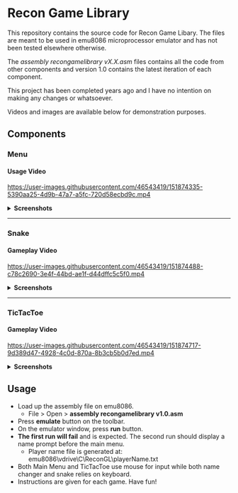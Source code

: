 # Recon Game Library

This repository contains the source code for Recon Game Libary. The files are meant to be used in emu8086 microprocessor emulator and has not been tested elsewhere otherwise. 

The *assembly recongamelibrary vX.X.asm* files contains all the code from other components and version 1.0 contains the latest iteration of each component.

This project has been completed years ago and I have no intention on making any changes or whatsoever. 

Videos and images are available below for demonstration purposes.

## Components

### Menu

#### Usage Video
https://user-images.githubusercontent.com/46543419/151874335-5390aa25-4d9b-47a7-a5fc-720d58ecbd9c.mp4

<details>
  <summary><b>Screenshots</b></summary>
  <img src="docs/menu-nameprompt-image.png" alt="menu name prompt">
  <img src="docs/menu-image.png" alt="menu">
</details>

***
### Snake

#### Gameplay Video
https://user-images.githubusercontent.com/46543419/151874488-c78c2690-3e4f-44bd-ae1f-d44dffc5c5f0.mp4

<details>
  <summary><b>Screenshots</b></summary>
  <img src="docs/snake-instruction-image.png" alt="snake instructions">
  <img src="docs/snake-image.png" alt="snake">
</details>

***
### TicTacToe

#### Gameplay Video
https://user-images.githubusercontent.com/46543419/151874717-9d389d47-4928-4c0d-870a-8b3cb5b0d7ed.mp4

<details>
  <summary><b>Screenshots</b></summary>
  <img src="docs/tictactoe-instruction-image.png" alt="tictactoe instructions">
  <img src="docs/tictactoe-image.png" alt="tictactoe">
</details>

## Usage

- Load up the assembly file on emu8086.
  - File > Open > **assembly recongamelibrary v1.0.asm**
- Press **emulate** button on the toolbar.
- On the emulator window, press **run** button.
- **The first run will fail** and is expected. The second run should display a name prompt before the main menu.
  - Player name file is generated at: emu8086\vdrive\C\ReconGL\playerName.txt
- Both Main Menu and TicTacToe use mouse for input while both name changer and snake relies on keyboard. 
- Instructions are given for each game. Have fun!
